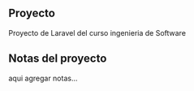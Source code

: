 ## Proyecto
Proyecto de Laravel del curso ingenieria de Software
## Notas del proyecto
aqui agregar notas...